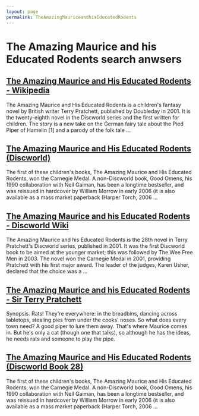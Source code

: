 ```yaml
---
layout: page
permalink: TheAmazingMauriceandhisEducatedRodents
---
```


# The Amazing Maurice and his Educated Rodents search anwsers

## [The Amazing Maurice and His Educated Rodents - Wikipedia](https://en.wikipedia.org/wiki/The_Amazing_Maurice_and_His_Educated_Rodents)

The Amazing Maurice and His Educated Rodents is a children's fantasy novel by British writer Terry Pratchett, published by Doubleday in 2001. It is the twenty-eighth novel in the Discworld series and the first written for children. The story is a new take on the German fairy tale about the Pied Piper of Hamelin [1] and a parody of the folk tale ...

## [The Amazing Maurice and His Educated Rodents (Discworld)](https://www.amazon.com/Amazing-Maurice-Educated-Rodents-Discworld/dp/0060012358)

The first of these children's books, The Amazing Maurice and His Educated Rodents, won the Carnegie Medal. A non-Discworld book, Good Omens, his 1990 collaboration with Neil Gaiman, has been a longtime bestseller, and was reissued in hardcover by William Morrow in early 2006 (it is also available as a mass market paperback (Harper Torch, 2006 ...

## [The Amazing Maurice and his Educated Rodents - Discworld Wiki](https://discworld.fandom.com/wiki/The_Amazing_Maurice_and_his_Educated_Rodents)

The Amazing Maurice and his Educated Rodents is the 28th novel in Terry Pratchett's Discworld series, published in 2001. It was the first Discworld book to be aimed at the younger market; this was followed by The Wee Free Men in 2003. The novel won the Carnegie Medal in 2001, providing Pratchett with his first major award. The leader of the judges, Karen Usher, declared that the choice was a ...

## [The Amazing Maurice and his Educated Rodents - Sir Terry Pratchett](https://www.terrypratchettbooks.com/books/the-amazing-maurice-and-his-educated-rodents/)

Synopsis. Rats! They're everywhere: in the breadbins, dancing across tabletops, stealing pies from under the cooks' noses. So what does every town need? A good piper to lure them away. That's where Maurice comes in. But he's only a cat (though one that talks), so although he has the ideas, he needs rats and someone to play the pipe.

## [The Amazing Maurice and His Educated Rodents (Discworld Book 28)](https://www.amazon.com/Amazing-Maurice-Educated-Rodents-Discworld-ebook/dp/B000YGIIPO)

The first of these children's books, The Amazing Maurice and His Educated Rodents, won the Carnegie Medal. A non-Discworld book, Good Omens, his 1990 collaboration with Neil Gaiman, has been a longtime bestseller, and was reissued in hardcover by William Morrow in early 2006 (it is also available as a mass market paperback (Harper Torch, 2006 ...
